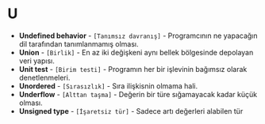 # **U**

* **Undefined behavior** - `[Tanımsız davranış]` - Programcının ne yapacağın dil tarafından tanımlanmamış olması.
* **Union** - `[Birlik]` - En az iki değişkeni aynı bellek bölgesinde depolayan veri yapısı.
* **Unit test** - `[Birim testi]` - Programın her bir işlevinin bağımsız olarak denetlenmeleri.
* **Unordered** - `[Sırasızlık]` - Sıra ilişkisnin olmama hali.
* **Underflow** - `[Alttan taşma]` - Değerin bir türe sığamayacak kadar küçük olması.
* **Unsigned type** - `[İşaretsiz tür]` - Sadece artı değerleri alabilen tür
